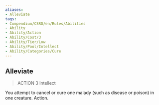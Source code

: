 ```yaml
---
aliases:
- Alleviate
tags:
- Compendium/CSRD/en/Rules/Abilities
- Ability
- Ability/Action
- Ability/Cost/3
- Ability/Tier/Low
- Ability/Pool/Intellect
- Ability/Categories/Cure
---
```


  
## Alleviate  
>ACTION 3  Intellect  
  
You attempt to cancel or cure one malady (such as disease or poison) in one creature. Action.